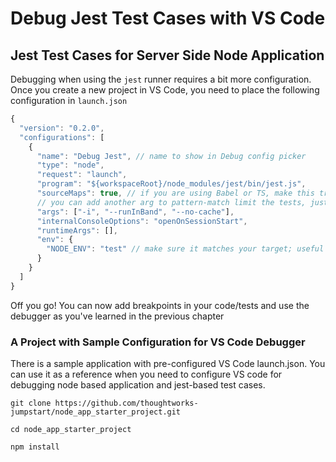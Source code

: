 # Debug Jest Test Cases with VS Code

## Jest Test Cases for Server Side Node Application

Debugging when using the `jest` runner requires a bit more configuration. Once you create a new project in VS Code, you need to place the following configuration in `launch.json`

```javascript
{
  "version": "0.2.0",
  "configurations": [
    {
      "name": "Debug Jest", // name to show in Debug config picker
      "type": "node",
      "request": "launch",
      "program": "${workspaceRoot}/node_modules/jest/bin/jest.js",
      "sourceMaps": true, // if you are using Babel or TS, make this true
      // you can add another arg to pattern-match limit the tests, just as when normally running jest
      "args": ["-i", "--runInBand", "--no-cache"],
      "internalConsoleOptions": "openOnSessionStart",
      "runtimeArgs": [],
      "env": {
        "NODE_ENV": "test" // make sure it matches your target; useful for babel config
      }
    }
  ]
}
```

Off you go! You can now add breakpoints in your code/tests and use the debugger as you've learned in the previous chapter

### A Project with Sample Configuration for VS Code Debugger

There is a sample application with pre-configured VS Code launch.json. You can use it as a reference when you need to configure VS code for debugging node based application and jest-based test cases.

```text
git clone https://github.com/thoughtworks-jumpstart/node_app_starter_project.git

cd node_app_starter_project

npm install
```

